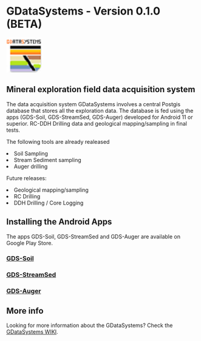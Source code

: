# GDataSystems - Version 0.1.0 (BETA)
<img src="/img/oGDSicon.png" width=92>
<h2>Mineral exploration field data acquisition system</h2>
<p> The data acquisition system GDataSystems involves a central Postgis database that stores all the exploration data. The database is fed using the apps (GDS-Soil, GDS-StreamSed, GDS-Auger) developed for Android 11 or superior. RC-DDH Drilling data and geological mapping/sampling in final tests.</p>

<p>The following tools are already realeased</p>
<li> Soil Sampling
<li> Stream Sediment sampling
<li> Auger drilling
<p> Future releases:</p>
<li> Geological mapping/sampling
<li> RC Drilling
<li> DDH Drilling / Core Logging

<h2>Installing the Android Apps</h2>
<p>The apps GDS-Soil, GDS-StreamSed and GDS-Auger are available on  Google Play Store.</p>
<h3><a href="https://play.google.com/store/apps/details?id=com.gdatasystems.gds_soil">GDS-Soil</a></h3>
<h3><a href="https://play.google.com/store/apps/details?id=com.gdatasystems.gds_streamsed">GDS-StreamSed</a></h3>
<h3><a href="https://play.google.com/store/apps/details?id=com.gdatasystems.gds_auger">GDS-Auger</a></h3>


<h2>More info</h2>
<p>Looking for more information about the GDataSystems? Check the <a href="https://github.com/Lanjal/GDataSystems/wiki">GDataSystems WIKI</a>.</p>
